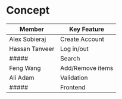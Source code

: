 # Concept

| Member         | Key Feature      |
| -------------- | ---------------- |
| Alex Sobieraj  | Create Account   |
| Hassan Tanveer | Log in/out       |
| #####          | Search           |
| Feng Wang      | Add/Remove items |
| Ali Adam        | Validation       |
| #####          | Frontend         |
